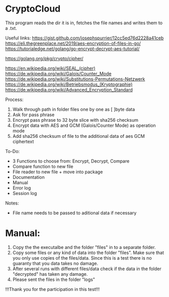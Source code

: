 # CryptoCloud

This program reads the dir it is in, fetches the file names and writes them to a .txt. 

Useful links: 
https://gist.github.com/josephspurrier/12cc5ed76d2228a41ceb
https://eli.thegreenplace.net/2019/aes-encryption-of-files-in-go/
https://tutorialedge.net/golang/go-encrypt-decrypt-aes-tutorial/

https://golang.org/pkg/crypto/cipher/

https://en.wikipedia.org/wiki/SEAL_(cipher)
https://de.wikipedia.org/wiki/Galois/Counter_Mode
https://de.wikipedia.org/wiki/Substitutions-Permutations-Netzwerk
https://de.wikipedia.org/wiki/Betriebsmodus_(Kryptographie)
https://de.wikipedia.org/wiki/Advanced_Encryption_Standard

Process: 
1. Walk through path in folder files one by one as [ ]byte data
2. Ask for pass phrase 
3. Encrypt pass phrase to 32 byte slice with sha256 checksum
4. Encrypt data with AES and GCM (Galois/Counter Mode) as operation mode
5. Add sha256 checksum of file to the additional data of aes GCM ciphertext

To-Do:
- 3 Functions to choose from: Encrypt, Decrypt, Compare
- Compare function to new file
- File reader to new file + move into package
- Documentation
- Manual
- Error log
- Session log

Notes: 
- File name needs to be passed to aditional data if necessary



# Manual:

1. Copy the the executalbe and the folder "files" in to a separate folder.
2. Copy some files or any kind of data into the folder "files". Make sure that you only use copies of the files/data. Since this is a test there is no guaranty that you data takes no damage.
3. After several runs with different files/data check if the data in the folder "decrypted" has taken any damage.
4. Please sent the files in the folder "logs" 

!!!Thank you for the participation in this test!!!
